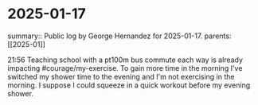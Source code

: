 #  2025-01-17

summary:: Public log by George Hernandez for 2025-01-17.
parents: [[2025-01]]

21:56 Teaching school with a pt100m bus commute each way is already impacting #courage/my-exercise. To gain more time in the morning I've switched my shower time to the evening and I'm not exercising in the morning. I suppose I could squeeze in a quick workout before my evening shower.
